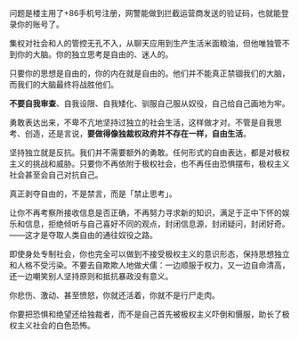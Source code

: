 问题是楼主用了+86手机号注册，网警能做到拦截运营商发送的验证码，也就能登录你的账号了。

集权对社会和人的管控无孔不入，从聊天应用到生产生活米面粮油，但他唯独管不到你的大脑。你的独立思考是自由的、迷人的。

只要你的思想是自由的，你的内在就是自由的。他们并不能真正禁锢我们的大脑，而我们的大脑最终将战胜他们。

**不要自我审查**、自我设限、自我矮化、驯服自己服从奴役，自己给自己画地为牢。

勇敢表达出来，不卑不亢地坚持过独立的社会生活，这样做才对。不管是自我思考、创造，还是言说，**要做得像独裁权政府并不存在一样，自由生活**。

坚持独立就是反抗。我们并不需要额外的勇敢。任何形式的自由表达，都是对极权主义的挑战和威胁。只要你不再依附于极权社会，也不再任由恐惧摆布，极权主义社会甚至会自己对抗自己。

真正剥夺自由的，不是禁言，而是「禁止思考」。

让你不再考察所接收信息是否正确，不再努力寻求新的知识，满足于正中下怀的娱乐和信息，拒绝倾听与自己喜好不同的观点，封闭信息源，封闭疑问，封闭好奇。——这才是夺取人类自由的通往奴役之路。

即使身处专制社会，你也完全可以做到不接受极权主义的意识形态，保持思想独立和人格不受污染。不要去自欺欺人地做犬儒：一边顺服于权力，又一边自命清高，还一边嘲笑别人坚持原则和抵抗暴政没有意义。

你悲伤、激动、甚至愤怒，你就还活着，你就不是行尸走肉。

你要把恐惧和绝望还给独裁者，而不是自己首先被极权主义吓倒和慑服，助长了极权主义社会的白色恐怖。
